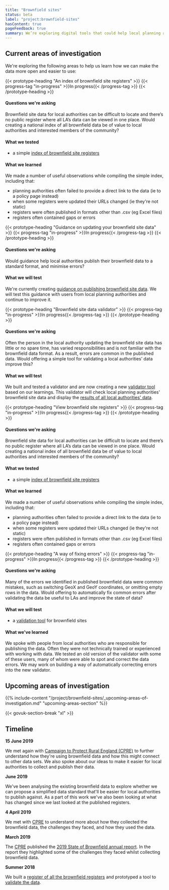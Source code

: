 ```yaml
---
title: "Brownfield sites"
status: beta
label: "project:brownfield-sites"
hasContent: true
pageFeedback: true
summary: We’re exploring digital tools that could help local planning authorities collect and maintain brownfield site data.
---
```

## Current areas of investigation

We're exploring the following areas to help us learn how we can make the data more open and easier to use:

{{< prototype-heading "An index of brownfield site registers" >}}
  {{< progress-tag "in-progress" >}}In progress{{< /progress-tag >}}
{{< /prototype-heading >}}

#### Questions we're asking

Brownfield site data for local authorities can be difficult to locate and there’s no public register where all LA’s data can be viewed in one place. Would creating a national index of all brownfield data be of value to local authorities and interested members of the community?

#### What we tested
* a simple [index of brownfield site registers](https://github.com/communitiesuk/digital-land-collector/blob/master/etc/brownfield-site-publication.tsv)

#### What we learned

We made a number of useful observations while compiling the simple index, including that:

* planning authorities often failed to provide a direct link to the data (ie to a policy page instead)
* when some registers were updated their URLs changed (ie they're not static)
* registers were often published in formats other than .csv (eg Excel files)
* registers often contained gaps or errors

{{< prototype-heading "Guidance on updating your brownfield site data" >}}
  {{< progress-tag "in-progress" >}}In progress{{< /progress-tag >}}
{{< /prototype-heading >}}

#### Questions we're asking

Would guidance help local authorities publish their brownfield data to a standard format, and minimise errors?

#### What we will test

We're currently creating [guidance on publishing brownfield site data](https://digital-land.github.io/guidance/brownfield-sites/). We will test this guidance with users from local planning authorities and continue to improve it.

{{< prototype-heading "Brownfield site data validator" >}}
  {{< progress-tag "in-progress" >}}In progress{{< /progress-tag >}}
{{< /prototype-heading >}}

#### Questions we're asking

Often the person in the local authority updating the brownfield site data has little or no spare time, has varied responsibilities and is not familiar with the brownfield data format. As a result, errors are common in the published data. Would offering a simple tool for validating a local authorities’ data improve this?

#### What we will test

We built and tested a validator and are now creating a new  [validator tool](https://brownfield-sites-status.herokuapp.com/) based on our learnings.  This validator will check local planning authorities' brownfield site data and display the [results of all local authorities' data](https://brownfield-sites-status.herokuapp.com/breakdown). 

{{< prototype-heading "View brownfield site registers" >}}
  {{< progress-tag "in-progress" >}}In progress{{< /progress-tag >}}
{{< /prototype-heading >}}

#### Questions we're asking

Brownfield site data for local authorities can be difficult to locate and there’s no public register where all LA’s data can be viewed in one place. Would creating a national index of all brownfield data be of value to local authorities and interested members of the community?

#### What we tested
* a simple [index of brownfield site registers](https://github.com/communitiesuk/digital-land-collector/blob/master/etc/brownfield-site-publication.tsv)

#### What we learned

We made a number of useful observations while compiling the simple index, including that:

* planning authorities often failed to provide a direct link to the data (ie to a policy page instead)
* when some registers were updated their URLs changed (ie they're not static)
* registers were often published in formats other than .csv (eg Excel files)
* registers often contained gaps or errors

{{< prototype-heading "A way of fixing errors" >}}
  {{< progress-tag "in-progress" >}}In progress{{< /progress-tag >}}
{{< /prototype-heading >}}

#### Questions we're asking

Many of the errors we identified in published brownfield data were common mistakes, such as switching GeoX and GeoY coordinates, or omitting empty rows in the data. Would offering to automatically fix common errors after validating the data be useful to LAs and improve the state of data?

#### What we will test
* a [validation tool](https://brownfield-sites-status.herokuapp.com/) for brownfield sites

#### What we've learned

We spoke with people from local authorities who are responsible for publishing the data. Often they were not technically trained or experienced with working with data. We tested an old version of the validator with some of these users, many of whom were able to spot and correct the data errors. We may work on building a way of automatically correcting errors into the new validator.

## Upcoming areas of investigation

{{% include-content "/project/brownfield-sites/_upcoming-areas-of-investigation.md" "upcoming-areas-section" %}}

{{< govuk-section-break "xl" >}}

## Timeline

**15 June 2019**

We met again with [Campaign to Protect Rural England (CPRE)](https://cpre.org.uk/) to further understand how they're using brownfield data and how this might connect to other data sets. We also spoke about our ideas to make it easier for local authorities to collect and publish their data.

**June 2019**

We've been analysing the existing brownfield data to explore whether we can propose a simplified data standard that'll be easier for local authorities to publish against. As a part of this work we've also been looking at what has changed since we last looked at the published registers.

**4 April 2019**

We met with [CPRE](https://cpre.org.uk/) to understand more about how they collected the brownfield data, the challenges they faced, and how they used the data.

**March 2019**

The [CPRE](https://cpre.org.uk/) published the [2019 State of Brownfield annual report](https://www.cpre.org.uk/resources/housing-and-planning/planning/item/5086-state-of-brownfield-2019). In the report they highlighted some of the challenges they faced whilst collecting brownfield data.

**Summer 2018**

We built a [register of all the brownfield registers](https://github.com/communitiesuk/digital-land-collector/blob/master/etc/brownfield-site-publication.tsv) and prototyped a tool to [validate the data](https://brownfield-sites-validator.herokuapp.com).
